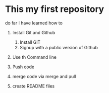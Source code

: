# This my first repository

do far I have learned how to 
1. Install Git and Github
	1. Install GIT
	1. Signup with a public version of Github

1. Use th Command line
1. Push code
1. merge code via merge and pull

1. create README files
